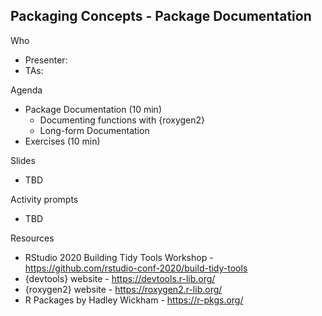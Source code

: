 ## Packaging Concepts - Package Documentation

Who 
  - Presenter: 
  - TAs: 
  

Agenda

  * Package Documentation (10 min)
    * Documenting functions with {roxygen2}
    * Long-form Documentation
  * Exercises (10 min)
  
Slides

  * TBD
  
Activity prompts

  * TBD

Resources

  * RStudio 2020 Building Tidy Tools Workshop - https://github.com/rstudio-conf-2020/build-tidy-tools
  * {devtools} website - https://devtools.r-lib.org/
  * {roxygen2} website - https://roxygen2.r-lib.org/
  * R Packages by Hadley Wickham - https://r-pkgs.org/
  